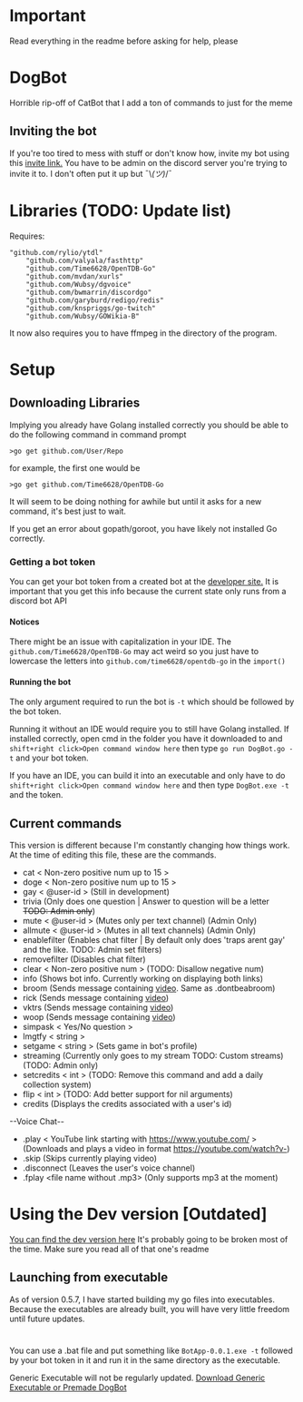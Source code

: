 # Important
Read everything in the readme before asking for help, please
# DogBot
Horrible rip-off of CatBot that I add a ton of commands to just for the meme
## Inviting the bot
If you're too tired to mess with stuff or don't know how, invite my bot using this [invite link.](https://discordapp.com/oauth2/authorize?client_id=269321947278606336&scope=bot&permissions=268446782) You have to be admin on the discord server you're trying to invite it to. I don't often put it up but ¯\\_(ツ)_/¯



# Libraries (TODO: Update list)
Requires:
```
"github.com/rylio/ytdl"
	"github.com/valyala/fasthttp"
	"github.com/Time6628/OpenTDB-Go"
	"github.com/mvdan/xurls"
	"github.com/Wubsy/dgvoice"
	"github.com/bwmarrin/discordgo"
	"github.com/garyburd/redigo/redis"
	"github.com/knspriggs/go-twitch"
	"github.com/Wubsy/GOWikia-B"
```
It now also requires you to have ffmpeg in the directory of the program.
# Setup
## Downloading Libraries
Implying you already have Golang installed correctly you should be able to do the following command in command prompt
```
>go get github.com/User/Repo
```
for example, the first one would be
```
>go get github.com/Time6628/OpenTDB-Go
```
It will seem to be doing nothing for awhile but until it asks for a new command, it's best just to wait.

If you get an error about gopath/goroot, you have likely not installed Go correctly.

### Getting a bot token
You can get your bot token from a created bot at the [developer site.](https://discordapp.com/developers/applications/me)
It is important that you get this info because the current state only runs from a discord bot API
#### Notices
There might be an issue with capitalization in your IDE. The `github.com/Time6628/OpenTDB-Go` may act weird so you just have to lowercase the letters into `github.com/time6628/opentdb-go` in the ```import()```

#### Running the bot
The only argument required to run the bot is `-t` which should be followed by the bot token.

Running it without an IDE would require you to still have Golang installed. If installed correctly, open cmd in the folder you have it downloaded to and `shift+right click>Open command window here` then type `go run DogBot.go -t` and your bot token.

If you have an IDE, you can build it into an executable and only have to do `shift+right click>Open command window here` and then type `DogBot.exe -t` and the token.

 ## Current commands
 This version is different because I'm constantly changing how things work. At the time of editing this file, these are the commands.
 - cat < Non-zero positive num up to 15 >
 - doge < Non-zero positive num up to 15 >
 - gay < @user-id > (Still in development)
 - trivia (Only does one question | Answer to question will be a letter ~~TODO: Admin only~~)
 - mute < @user-id > (Mutes only per text channel) (Admin Only)
 - allmute < @user-id > (Mutes in all text channels) (Admin Only) 
 - enablefilter (Enables chat filter | By default only does 'traps arent gay' and the like. TODO: Admin set filters)
 - removefilter (Disables chat filter)
 - clear < Non-zero positive num > (TODO: Disallow negative num)
 - info (Shows bot info. Currently working on displaying both links)
 - broom (Sends message containing [video](https://youtu.be/sSPIMgtcQnU). Same as .dontbeabroom)
 - rick (Sends message containing [video](https://www.youtube.com/watch?v=dQw4w9WgXcQ))
 - vktrs (Sends message containing [video](https://www.youtube.com/watch?v=Iwuy4hHO3YQ))
 - woop (Sends message containing [video](https://www.youtube.com/watch?v=k1Oom5r-cWY))
 - simpask < Yes/No question >
 - lmgtfy < string >
 - setgame < string > (Sets game in bot's profile)
 - streaming (Currently only goes to my stream TODO: Custom streams) (TODO: Admin only)
 - setcredits < int > (TODO: Remove this command and add a daily collection system)
 - flip < int > (TODO: Add better support for nil arguments)
 - credits (Displays the credits associated with a user's id)
 
 --Voice Chat--
 
 - .play < YouTube link starting with https://www.youtube.com/ > (Downloads and plays a video in format https://youtube.com/watch?v-) 
 - .skip (Skips currently playing video)
 - .disconnect (Leaves the user's voice channel)
 - .fplay <file name without .mp3> (Only supports mp3 at the moment)
  
# Using the Dev version [Outdated]
[You can find the dev version here](https://github.com/Wubsy/DogBot/tree/dev)
It's probably going to be broken most of the time. Make sure you read all of that one's readme

## Launching from executable
As of version 0.5.7, I have started building my go files into executables. Because the executables are already built, you will have very little freedom until future updates. 
#
You can use a .bat file and put something like `BotApp-0.0.1.exe -t` followed by your bot token in it and run it in the same directory as the executable. 

Generic Executable will not be regularly updated.
[Download Generic Executable or Premade DogBot](http://willbusby.us/downloads/)
